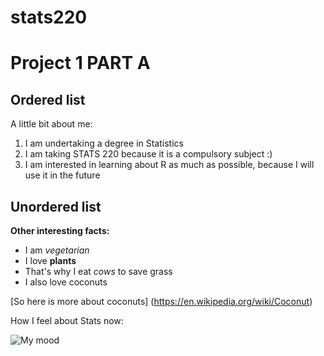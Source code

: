# stats220

# Project 1 PART A

## Ordered list
A little bit about me:
1. I am undertaking a degree in Statistics
2. I am taking STATS 220 because it is a compulsory subject :)
3. I am interested in learning about R as much as possible, because I will use it in the future

## Unordered list
**Other interesting facts:**
* I am *vegetarian*
* I love **plants**
* That's why I eat *cows* to save grass
* I also love coconuts

[So here is more about coconuts] (https://en.wikipedia.org/wiki/Coconut)

How I feel about Stats now:

![My mood](https://media1.tenor.com/m/kHcmsxlKHEAAAAAC/rock-one-eyebrow-raised-rock-staring.gif)

